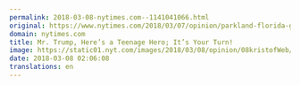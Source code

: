 ```yaml
---
permalink: 2018-03-08-nytimes.com--1141041066.html
original: https://www.nytimes.com/2018/03/07/opinion/parkland-florida-gun-control.html?partner=rss&amp;emc=rss
domain: nytimes.com
title: Mr. Trump, Here’s a Teenage Hero; It’s Your Turn!
image: https://static01.nyt.com/images/2018/03/08/opinion/08kristofWeb/08kristofWeb-mediumThreeByTwo440.jpg
date: 2018-03-08 02:06:08
translations: en
---
```



